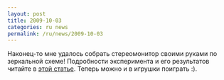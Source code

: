 ```yaml
---
layout: post
title: 2009-10-03
categories: ru news
permalink: /ru/news/2009-10-03
---
```


Наконец-то мне удалось собрать стереомонитор своими руками по зеркальной схеме!
Подробности эксперимента и его результатов читайте в [этой статье](/ru/help/devices/mirror_self).
Теперь можно и в игрушки поиграть :).

